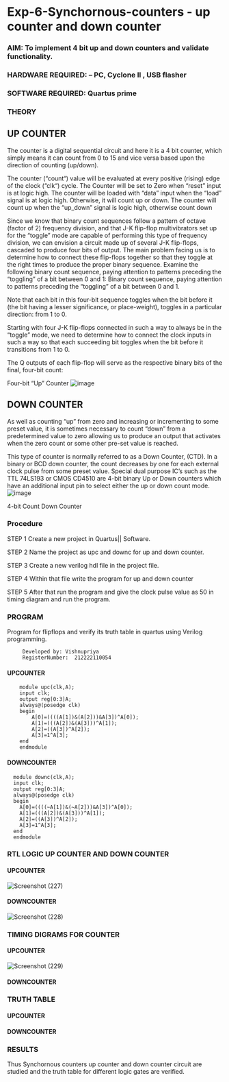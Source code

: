 # Exp-6-Synchornous-counters - up counter and down counter 
### AIM: To implement 4 bit up and down counters and validate  functionality.
### HARDWARE REQUIRED:  – PC, Cyclone II , USB flasher
### SOFTWARE REQUIRED:   Quartus prime
### THEORY 

## UP COUNTER 
The counter is a digital sequential circuit and here it is a 4 bit counter, which simply means it can count from 0 to 15 and vice versa based upon the direction of counting (up/down). 

The counter (“count“) value will be evaluated at every positive (rising) edge of the clock (“clk“) cycle.
The Counter will be set to Zero when “reset” input is at logic high.
The counter will be loaded with “data” input when the “load” signal is at logic high. Otherwise, it will count up or down.
The counter will count up when the “up_down” signal is logic high, otherwise count down

Since we know that binary count sequences follow a pattern of octave (factor of 2) frequency division, and that J-K flip-flop multivibrators set up for the “toggle” mode are capable of performing this type of frequency division, we can envision a circuit made up of several J-K flip-flops, cascaded to produce four bits of output.
The main problem facing us is to determine how to connect these flip-flops together so that they toggle at the right times to produce the proper binary sequence.
Examine the following binary count sequence, paying attention to patterns preceding the “toggling” of a bit between 0 and 1:
Binary count sequence, paying attention to patterns preceding the “toggling” of a bit between 0 and 1.

Note that each bit in this four-bit sequence toggles when the bit before it (the bit having a lesser significance, or place-weight), toggles in a particular direction: from 1 to 0.



 
 

Starting with four J-K flip-flops connected in such a way to always be in the “toggle” mode, we need to determine how to connect the clock inputs in such a way so that each succeeding bit toggles when the bit before it transitions from 1 to 0.

The Q outputs of each flip-flop will serve as the respective binary bits of the final, four-bit count:

 
 

Four-bit “Up” Counter
![image](https://user-images.githubusercontent.com/36288975/169644758-b2f4339d-9532-40c5-af40-8f4f8c942e2c.png)



## DOWN COUNTER 

As well as counting “up” from zero and increasing or incrementing to some preset value, it is sometimes necessary to count “down” from a predetermined value to zero allowing us to produce an output that activates when the zero count or some other pre-set value is reached.

This type of counter is normally referred to as a Down Counter, (CTD). In a binary or BCD down counter, the count decreases by one for each external clock pulse from some preset value. Special dual purpose IC’s such as the TTL 74LS193 or CMOS CD4510 are 4-bit binary Up or Down counters which have an additional input pin to select either the up or down count mode.
![image](https://user-images.githubusercontent.com/36288975/169644844-1a14e123-7228-4ed8-81a9-eb937dff4ac8.png)


4-bit Count Down Counter
### Procedure
STEP 1 Create a new project in Quartus|| Software.

STEP 2 Name the project as upc and downc for up and down counter. 

STEP 3 Create a new verilog hdl file in the project file.

STEP 4 Within that file write the program for up and down counter 

STEP 5 After that run the program and give the clock pulse value as 50 in timing diagram and run the program.

### PROGRAM 

Program for flipflops  and verify its truth table in quartus using Verilog programming.

         Developed by: Vishnupriya 
         RegisterNumber:  212222110054
#### UPCOUNTER

        module upc(clk,A);
        input clk;
        output reg[0:3]A;
        always@(posedge clk)
        begin
	      	A[0]=((((A[1])&(A[2]))&A[3])^A[0]);
	      	A[1]=(((A[2])&(A[3]))^A[1]);
	      	A[2]=((A[3])^A[2]);
	      	A[3]=1^A[3];
        end
        endmodule

#### DOWNCOUNTER

      module downc(clk,A);
      input clk;
      output reg[0:3]A;
      always@(posedge clk)
      begin
     	A[0]=((((~A[1])&(~A[2]))&A[3])^A[0]);
     	A[1]=(((A[2])&(A[3]))^A[1]);
     	A[2]=((A[3])^A[2]);
     	A[3]=1^A[3];
      end
      endmodule

### RTL LOGIC UP COUNTER AND DOWN COUNTER  
#### UPCOUNTER
![Screenshot (227)](https://github.com/vishnupriyaramesh17/Exp-7-Synchornous-counters-/assets/119393589/5c5f8cd2-158d-48fc-96dd-d83c70ae7cb1)

#### DOWNCOUNTER
![Screenshot (228)](https://github.com/vishnupriyaramesh17/Exp-7-Synchornous-counters-/assets/119393589/a4884e8b-b160-4da9-a64d-f7209f342749)


### TIMING DIGRAMS FOR COUNTER  
#### UPCOUNTER
![Screenshot (229)](https://github.com/vishnupriyaramesh17/Exp-7-Synchornous-counters-/assets/119393589/fa80f6a1-1c65-4835-8c0e-3fb8ea115c4e)

#### DOWNCOUNTER



### TRUTH TABLE 
#### UPCOUNTER


#### DOWNCOUNTER



### RESULTS 

Thus Synchornous counters up counter and down counter circuit are studied and the truth table for different logic gates are verified.
